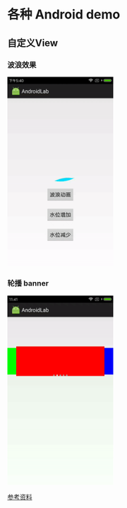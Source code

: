# 各种 Android demo

## 自定义View

### 波浪效果

<img src="resource/wave_demo.gif" width="240"/>

### 轮播 banner 
<img src="resource/diy_banner.gif" width="240"/>

[参考资料](http://www.jianshu.com/p/653680cfe877#)